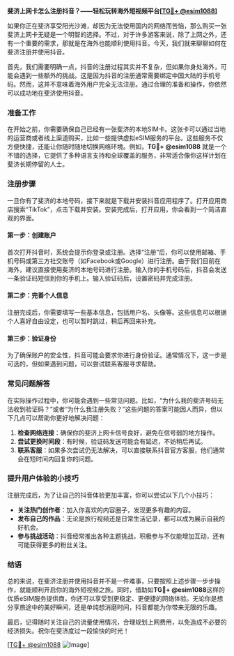 **斐济上网卡怎么注册抖音？——轻松玩转海外短视频平台[[TG💪+ @esim1088](https://t.me/s/esim1088)]**

如果你正在斐济享受阳光沙滩，却因为无法使用国内的网络而苦恼，那么购买一张斐济上网卡无疑是一个明智的选择。不过，对于许多游客来说，除了上网之外，还有一个重要的需求，那就是在海外也能顺利使用抖音。今天，我们就来聊聊如何在斐济注册并使用抖音。

首先，我们需要明确一点，抖音的注册过程其实并不复杂，但如果你身处海外，可能会遇到一些额外的挑战。这是因为抖音的注册通常需要绑定中国大陆的手机号码。然而，这并不意味着海外用户完全无法注册。通过合理的准备和操作，你依然可以成功地在斐济使用抖音。

### 准备工作

在开始之前，你需要确保自己已经有一张斐济的本地SIM卡。这张卡可以通过当地的运营商或者线上渠道购买，比如一些提供虚拟eSIM服务的平台。这些服务不仅方便快捷，还能让你随时随地切换网络环境。例如，**TG💪+ @esim1088** 就是一个不错的选择，它提供了多种语言支持和全球覆盖的服务，非常适合像你这样计划在斐济长期停留的人士。

### 注册步骤

一旦你有了斐济的本地号码，接下来就是下载并安装抖音应用程序了。打开应用商店搜索“TikTok”，点击下载并安装。安装完成后，打开应用，你会看到一个简洁直观的界面。

#### 第一步：创建账户

首次打开抖音时，系统会提示你登录或注册。选择“注册”后，你可以使用邮箱、手机号码或第三方社交账号（如Facebook或Google）进行注册。由于我们目前在海外，建议直接使用斐济的本地号码进行注册。输入你的手机号码后，抖音会发送一条验证码短信到你的手机上。输入验证码后，设置密码并完成注册。

#### 第二步：完善个人信息

注册完成后，你需要填写一些基本信息，包括用户名、头像等。这些信息可以根据个人喜好自由设定，也可以暂时跳过，稍后再回来补充。

#### 第三步：验证身份

为了确保账户的安全性，抖音可能会要求你进行身份验证。通常情况下，这一步是可选的，但如果遇到问题，可以尝试联系客服寻求帮助。

### 常见问题解答

在实际操作过程中，你可能会遇到一些常见问题。比如，“为什么我的斐济号码无法收到验证码？”或者“为什么我注册失败？”这些问题的答案可能因人而异，但以下几点可以帮助你更好地解决问题：

1. **检查网络连接**：确保你的斐济上网卡信号良好，避免在信号弱的地方操作。
2. **尝试更换时间段**：有时候，验证码发送可能会有延迟，不妨稍后再试。
3. **联系客服**：如果多次尝试仍无法解决，可以直接联系抖音官方客服，他们通常会在短时间内回复你的问题。

### 提升用户体验的小技巧

注册完成后，为了让自己的抖音体验更加丰富，你可以尝试以下几个小技巧：

- **关注热门创作者**：加入你喜欢的内容圈子，发现更多有趣的内容。
- **发布自己的作品**：无论是旅行视频还是日常生活记录，都可以成为展示自我的好机会。
- **参与挑战活动**：抖音经常推出各种主题挑战，积极参与不仅能增加互动，还有可能获得更多的粉丝关注。

### 结语

总的来说，在斐济注册并使用抖音并不是一件难事，只要按照上述步骤一步步操作，就能顺利开启你的海外短视频之旅。同时，借助如**TG💪+ @esim1088**这样的优质eSIM服务提供商，你还可以享受到更稳定、更便捷的网络体验。无论你是想分享旅途中的美好瞬间，还是单纯想消磨时间，抖音都能为你带来无限的乐趣。

最后，记得随时关注自己的流量使用情况，合理规划上网费用，以免造成不必要的经济损失。祝你在斐济度过一段愉快的时光！

[[TG💪+ @esim1088](https://t.me/s/esim1088) ![Image](https://i.postimg.cc/4NQfJmqS/Snipaste-2025-05-13-00-14-12.png)]